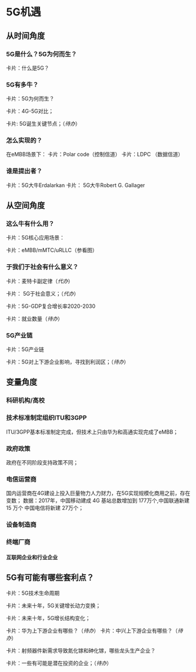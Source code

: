 # 5G机遇

## 从时间角度
###  5G是什么？5G为何而生？

卡片：什么是5G？
### 5G有多牛？
卡片：5G为何而生？

卡片：4G-5G对比；

卡片: 5G诞生关键节点；（*待办*）

### 怎么实现的？
在eMBB场景下：
卡片：Polar code（控制信道）
卡片：LDPC （数据信道）

### 谁是提出者？
卡片：5G大牛Erdalarkan
卡片： 5G大牛Robert G. Gallager



## 从空间角度
### 这么牛有什么用？

卡片：5G核心应用场景：

卡片：eMBB/mMTC/uRLLC（参看图）


### 于我们于社会有什么意义？
卡片：麦特卡副定律（*代办*）

卡片： 5G于社会意义；（*代办*）

卡片：5G-GDP复合增长率2020-2030

卡片：就业数量（*待办*）


### 5G产业链
卡片：5G产业链

卡片：5G对上下游企业影响，寻找到利润区；（*待办*）


## 变量角度
### 科研机构/高校

### 技术标准制定组织ITU和3GPP
ITU/3GPP基本标准制定完成，但技术上只由华为和高通实现完成了eMBB；

### 政府政策
政府在不同阶段支持政策不同；

### 电信运营商
国内运营商在4G建设上投入巨量物力人力财力，在5G实现规模化商用之前，存在变数；
数据：2017年，中国移动建成 4G 基站总数增加到 177万个,中国联通新建 15 万个 中国电信将新建 27万个；

### 设备制造商

### 终端厂商

#### 互联网企业和行业企业

## 5G有可能有哪些套利点？
卡片：5G技术生命周期

卡片：未来十年，5G关键增长动力变换；

卡片：未来十年，5G增长结构变化；

卡片：华为上下游企业有哪些？（*待办*）
卡片：中兴上下游企业有哪些？（*待办*）

卡片：射频器件新需求导致氮化镓和砷化镓，哪些龙头生产企业？

卡片：一些有可能是潜在投资的企业；（*待办*）







